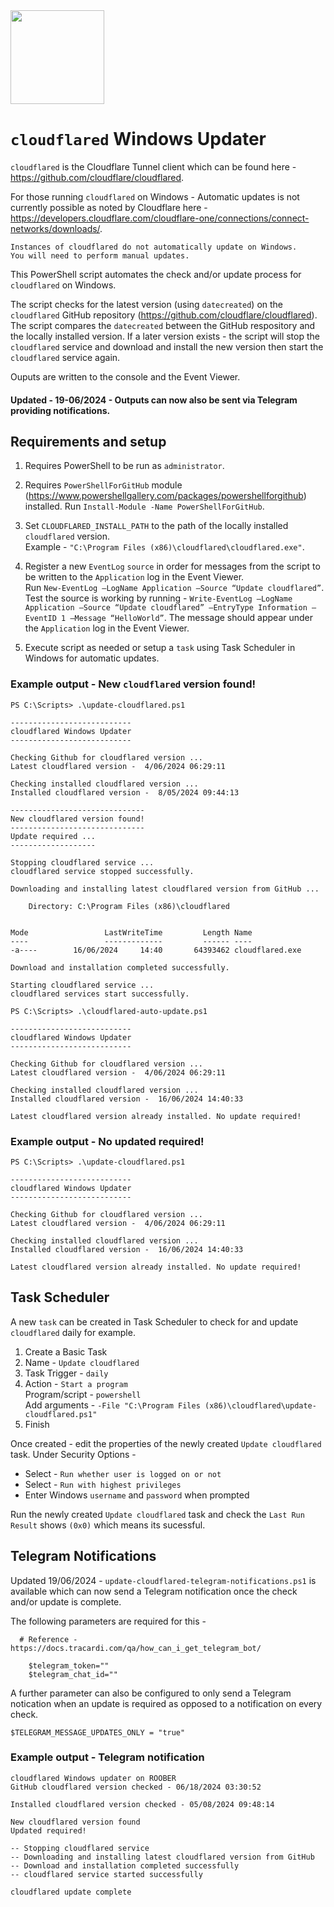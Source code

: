 <img src="https://www.cloudflare.com/img/logo-cloudflare.svg" width="150">  

# `cloudflared` Windows Updater

`cloudflared` is the Cloudflare Tunnel client which can be found here - https://github.com/cloudflare/cloudflared.

For those running `cloudflared` on Windows - Automatic updates is not currently possible as noted by Cloudflare here - https://developers.cloudflare.com/cloudflare-one/connections/connect-networks/downloads/.

```
Instances of cloudflared do not automatically update on Windows. 
You will need to perform manual updates.
```

This PowerShell script automates the check and/or update process for `cloudflared` on Windows. 

The script checks for the latest version (using `datecreated`) on the `cloudflared` GitHub repository (https://github.com/cloudflare/cloudflared). The script compares the `datecreated` between the GitHub respository and the locally installed version. If a later version exists - the script will stop the `cloudflared` service and download and install the new version then start the `cloudflared` service again.

Ouputs are written to the console and the Event Viewer.

#### Updated - 19-06/2024 - Outputs can now also be sent via Telegram providing notifications.

## Requirements and setup
1. Requires PowerShell to be run as `administrator`.

2. Requires `PowerShellForGitHub` module (https://www.powershellgallery.com/packages/powershellforgithub) installed. Run `Install-Module -Name PowerShellForGitHub`.

3. Set `CLOUDFLARED_INSTALL_PATH` to the path of the locally installed `cloudflared` version.  
Example - `"C:\Program Files (x86)\cloudflared\cloudflared.exe"`.

4. Register a new `EventLog` `source` in order for messages from the script to be written to the `Application` log in the Event Viewer.  
Run `New-EventLog –LogName Application –Source “Update cloudflared”`.    
Test the source is working by running - `Write-EventLog –LogName Application –Source “Update cloudflared” –EntryType Information –EventID 1 –Message “HelloWorld”`. The message should appear under the `Application` log in the Event Viewer.

5. Execute script as needed or setup a `task` using Task Scheduler in Windows for automatic updates.

### Example output - New `cloudflared` version found!

```
PS C:\Scripts> .\update-cloudflared.ps1

---------------------------
cloudflared Windows Updater
---------------------------

Checking Github for cloudflared version ...
Latest cloudflared version -  4/06/2024 06:29:11

Checking installed cloudflared version ...
Installed cloudflared version -  8/05/2024 09:44:13

------------------------------
New cloudflared version found!
------------------------------
Update required ...
-------------------

Stopping cloudflared service ...
cloudflared service stopped successfully.

Downloading and installing latest cloudflared version from GitHub ...

    Directory: C:\Program Files (x86)\cloudflared


Mode                 LastWriteTime         Length Name
----                 -------------         ------ ----
-a----        16/06/2024     14:40       64393462 cloudflared.exe

Download and installation completed successfully.

Starting cloudflared service ...
cloudflared services start successfully.

PS C:\Scripts> .\cloudflared-auto-update.ps1

---------------------------
cloudflared Windows Updater
---------------------------

Checking Github for cloudflared version ...
Latest cloudflared version -  4/06/2024 06:29:11

Checking installed cloudflared version ...
Installed cloudflared version -  16/06/2024 14:40:33

Latest cloudflared version already installed. No update required!
```

### Example output - No updated required! 

```
PS C:\Scripts> .\update-cloudflared.ps1

---------------------------
cloudflared Windows Updater
---------------------------

Checking Github for cloudflared version ...
Latest cloudflared version -  4/06/2024 06:29:11

Checking installed cloudflared version ...
Installed cloudflared version -  16/06/2024 14:40:33

Latest cloudflared version already installed. No update required!
```

## Task Scheduler

A new `task` can be created in Task Scheduler to check for and update `cloudflared` daily for example.

1. Create a Basic Task
2. Name - `Update cloudflared`
3. Task Trigger - `daily`
4. Action - `Start a program`  
Program/script - `powershell`  
Add arguments - `-File "C:\Program Files (x86)\cloudflared\update-cloudflared.ps1"`
5. Finish

Once created - edit the properties of the newly created `Update cloudflared` task. Under Security Options - 
- Select - `Run whether user is logged on or not`
- Select - `Run with highest privileges`
- Enter Windows `username` and `password` when prompted

Run the newly created `Update cloudflared` task and check the `Last Run Result` shows `(0x0)` which means its sucessful.

## Telegram Notifications
Updated 19/06/2024 - `update-cloudflared-telegram-notifications.ps1` is available which can now send a Telegram notification once the check and/or update is complete.

The following parameters are required for this  - 

```
  # Reference - https://docs.tracardi.com/qa/how_can_i_get_telegram_bot/

	$telegram_token=""
	$telegram_chat_id=""
```

A further parameter can also be configured to only send a Telegram notication when an update is required as opposed to a notification on every check.

```
$TELEGRAM_MESSAGE_UPDATES_ONLY = "true"
```

### Example output - Telegram notification 

```
cloudflared Windows updater on ROOBER
GitHub cloudflared version checked - 06/18/2024 03:30:52

Installed cloudflared version checked - 05/08/2024 09:48:14

New cloudflared version found
Updated required!

-- Stopping cloudflared service
-- Downloading and installing latest cloudflared version from GitHub
-- Download and installation completed successfully
-- cloudflared service started successfully

cloudflared update complete
```